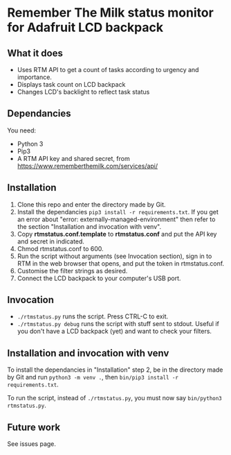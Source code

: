 # Remember The Milk status monitor for Adafruit LCD backpack

## What it does

- Uses RTM API to get a count of tasks according to urgency and importance.
- Displays task count on LCD backpack
- Changes LCD's backlight to reflect task status

## Dependancies

You need:
- Python 3
- Pip3
- A RTM API key and shared secret, from https://www.rememberthemilk.com/services/api/

## Installation

1. Clone this repo and enter the directory made by Git.
2. Install the dependancies `pip3 install -r requirements.txt`.  If you get an error about "error: externally-managed-environment" then refer to the section "Installation and invocation with venv".
3. Copy **rtmstatus.conf.template** to **rtmstatus.conf** and put the API key and secret in indicated.
4. Chmod rtmstatus.conf to 600.
4. Run the script without arguments (see Invocation section), sign in to RTM in the web browser that opens, and put the token in rtmstatus.conf.
5. Customise the filter strings as desired.
6. Connect the LCD backpack to your computer's USB port.

## Invocation

- ```./rtmstatus.py``` runs the script.  Press CTRL-C to exit.
- ```./rtmstatus.py debug``` runs the script with stuff sent to stdout.  Useful if you don't have a LCD backpack (yet) and want to check your filters.

## Installation and invocation with venv

To install the dependancies in "Installation" step 2, be in the directory made by Git and run `python3 -m venv .`, then `bin/pip3 install -r requirements.txt`.

To run the script, instead of `./rtmstatus.py`, you must now say `bin/python3 rtmstatus.py`.

## Future work

See issues page.
